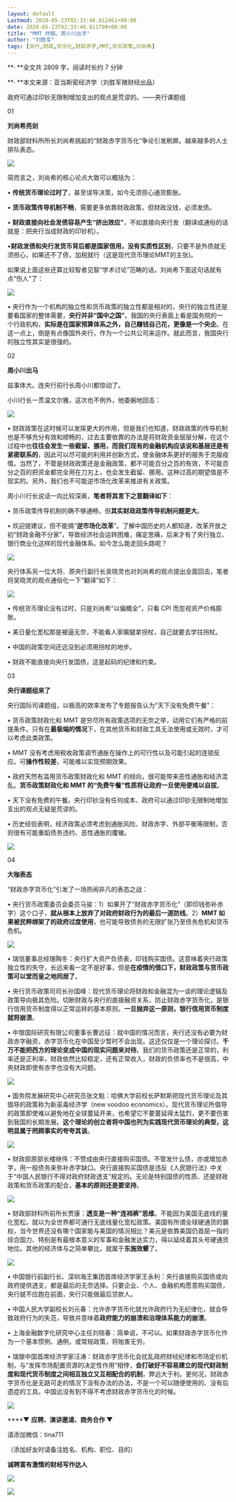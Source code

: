 ```yaml
---
layout: default
Lastmod: 2020-05-23T02:33:40.812461+00:00
date: 2020-05-23T02:33:40.811709+00:00
title: "MMT 炸锅，周小川出手"
author: "刘胜军"
tags: [央行,财政,货币化,财政赤字,MMT,货币政策,刘尚希]
---
```


**· **全文共 2809 字，阅读时长约 7 分钟

**· **本文来源：亚当斯密经济学（刘胜军微财经出品）

政府可通过印钞无限制增加支出的观点是荒谬的。——央行课题组

  

01

**刘尚希亮剑**

财政部财科所所长刘尚希挑起的“财政赤字货币化”争论引发刷屏。越来越多的人士排队表态。

![](https://images.weserv.nl/?url=https%3A//mmbiz.qpic.cn/sz_mmbiz_png/h5ObAHCIicZwSLtQoo1Em8qHouoHro7FEFV8bm57HoFgTbSzIQgszGvujMMtJY2bMGbL1iaSUDfgnmEk5xVSGjVg/640%3Fwx_fmt%3Dpng)

简而言之，刘尚希的核心论点大致可以概括为：

• **传统货币理论过时了**，甚至误导决策，如今无须担心通货膨胀。

• **货币政策传导机制不畅**，需要更多依靠财政政策，但财政没钱，必须发债。

• **财政直接向社会发债容易产生“挤出效应”**，不如直接向央行发（翻译成通俗的话就是：把央行当成财政的印钞机）。

•**财政发债和央行发货币背后都是国家信用，没有实质性区别**，只要不是外债就无须担心，如果还不了债，加税就行（这是现代货币理论MMT的主张)。

如果说上面这些还算比较智者见智“学术讨论”范畴的话，刘尚希下面这句话就有点“伤人”了：

![](https://images.weserv.nl/?url=https%3A//mmbiz.qpic.cn/sz_mmbiz_png/h5ObAHCIicZwSLtQoo1Em8qHouoHro7FEWjSf7DdIic6sPpolFbeqMN9cSiaXkDRibqNr57kXn22gb1NicTYSv7RCZQ/640%3Fwx_fmt%3Dpng)

• 央行作为一个机构的独立性和货币政策的独立性都是相对的，央行的独立性还是要看国家的整体需要，**央行并非“国中之国”**。我国的央行表面上看是国务院的一个行政机构，**实际是在国家预算体系之外，自己赚钱自己花，更像是一个央企**。在这一点上，倒是有点像国外央行，作为一个公共公司来运作。就此而言，我国央行的独立性其实是很强的。

02

**周小川出马**

兹事体大。连央行前行长周小川都惊动了。

小川行长一贯温文尔雅，这次也不例外，他委婉地回击：

![](https://images.weserv.nl/?url=https%3A//mmbiz.qpic.cn/sz_mmbiz_png/h5ObAHCIicZwSLtQoo1Em8qHouoHro7FErfI5OPKf7v7I5Q8boHZRVichqfoZSiaFicpCUzwNAibkPnsDjHnLceIicpw/640%3Fwx_fmt%3Dpng)

• 财政政策在这时候可以发挥更大的作用，但是我们也知道，财政政策的传导机制也是不够充分有效和顺畅的，过去主要依靠的办法是将财政资金层层分解，在这个过程中也**往往会发生一些截留、挪用，而我们现有的金融机构应该说和基层还是有紧密联系的**，因此可以尽可能的利用并创新方式，使金融体系更好的服务于克服疫情。当然了，不管是财政政策还是金融政策，都不可能百分之百的有效，不可能百分之百的把资金都完全用在刀刃上，也会发生截留、挪用。这种过高的期望值是不现实的。另外，我们也不可能逆市场化改革来推进有关政策。

周小川行长说话一向比较深奥，**笔者将其言下之意翻译如下**：

• 货币政策传导机制的确不够通畅，但**其实财政政策传导机制问题更大**。

• 欢迎提建议，但不能搞“**逆市场化改革**”。了解中国历史的人都知道，改革开放之初“财政金融不分家”，导致经济社会运转困难，痛定思痛，后来才有了央行独立、银行商业化这样的现代金融体系。如今怎么能走回头路呢？

![](https://images.weserv.nl/?url=https%3A//mmbiz.qpic.cn/sz_mmbiz_png/h5ObAHCIicZwSLtQoo1Em8qHouoHro7FEdu4f8XjCdNc3B7fzFYdwzdI5ibFh4cOnlFx3Tfch1RE3JNDaMUVdwTg/640%3Fwx_fmt%3Dpng)

央行体系另一位大将、原央行副行长吴晓灵也对刘尚希的观点提出全面回击，笔者将吴晓灵的观点通俗化一下“翻译”如下：

![](https://images.weserv.nl/?url=https%3A//mmbiz.qpic.cn/sz_mmbiz_png/h5ObAHCIicZwSLtQoo1Em8qHouoHro7FEEsez1pfsJpicnH2ibDBlPq98XUMgw6mQuia6XvftMLMvM3Ph41ibG8sFBA/640%3Fwx_fmt%3Dpng)

• 传统货币理论没有过时，只是刘尚希“以偏概全”，只看 CPI 而忽视资产价格膨胀。

• 美日量化宽松那是被逼无奈，不能看人家瘸腿拿拐杖，自己就要去学拄拐杖。

• 中国的政策空间还远没到必须用拐杖的地步。

• 财政不能直接向央行发国债，这是起码的纪律和约束。

03

**央行课题组来了**

央行国际司课题组，以极高的效率发布了专题报告认为“天下没有免费午餐”：

• 货币政策财政化和 MMT 是穷尽所有政策选项的无奈之举，动用它们有严格的前提条件。只有在**最极端的情况**下，在其他货币和财政工具无法使用或无效时，才可以考虑此类政策。

• MMT 没有考虑用税收政策调节通胀在操作上的可行性以及可能引起的连锁反应。可**操作性较差**，可能难以实现预期效果。

• 政府天然有滥用货币政策财政化和 MMT 的倾向，很可能带来恶性通胀和经济混乱。**货币政策财政化和 MMT 的“免费午餐”性质将让政府一旦使用便难以自拔**。

• 天下没有免费的午餐。央行印钞没有任何成本、政府可以通过印钞无限制地增加支出的观点无疑是荒谬的。

• 历史经验表明，经济政策必须考虑到通胀风险、财政赤字、外部平衡等限制，否则很有可能重蹈债务违约、恶性通胀的覆辙。

![](https://images.weserv.nl/?url=https%3A//mmbiz.qpic.cn/sz_mmbiz_png/h5ObAHCIicZwSLtQoo1Em8qHouoHro7FE6A88Vgiasd1AwkU9VTQiaWE2eOqSneibfN7Ro1FzKVj8SSpN5YgNEvAUQ/640%3Fwx_fmt%3Dpng)

04

**大咖表态**

“财政赤字货币化”引发了一场热闹非凡的表态之战：

• 央行货币政策委员会委员马骏：1）如果开了“财政赤字货币化”（即印钱弥补赤字）这个口子，**就从根本上放弃了对政府财政行为的最后一道防线**。2）**MMT 如果被民粹绑架了的政府过度使用**，也可能导致债务的无限扩张乃至债务危机和货币危机。

![](https://images.weserv.nl/?url=https%3A//mmbiz.qpic.cn/sz_mmbiz_png/h5ObAHCIicZwSLtQoo1Em8qHouoHro7FE4PJMfaaqI4DySVXib9GGTJic7RhdovSshTKt94NGwsyzQQUJ7AHzKvwA/640%3Fwx_fmt%3Dpng)

• 瑞信董事总经理陶冬：央行扩大资产负债表，印钱购买国债。这意味着央行政策独立性的失守，长远来看一定不是好事，但是**在疫情的借口下，财政政策与货币政策可以堂而皇之地同居了**。

• 央行货币政策司司长孙国峰：现代货币理论将财政和金融混为一谈的理论逻辑及政策导向极其危险。切断财政与央行的直接融资关系，防止财政赤字货币化，是银行信用货币制度得以正常运转的基本原则。**一旦抛弃这一原则，银行信用货币制度就将崩溃**。

• 中银国际研究有限公司董事长曹远征：就中国的情况而言，央行还没有必要为财政赤字融资，赤字货币化在中国至少暂时不会出现。这还仅仅是一个理论探讨。**千万不能把西方的理论变成中国的现实问题来对待**。我们的货币政策还是正常的，利率还是正利率，财政依然比较稳定，还有正常收入，财政的负债率也不是很高，中央财政即使有赤字也没有大问题。

![](https://images.weserv.nl/?url=https%3A//mmbiz.qpic.cn/sz_mmbiz_png/h5ObAHCIicZwSLtQoo1Em8qHouoHro7FEQxGZlLAsRPkodLuvJTE7vUbiaqkMoiaibicfw1zgSzfXZMd4ibWoAZJXGeQ/640%3Fwx_fmt%3Dpng)

• 国务院发展研究中心研究员张文魁：哈佛大学前校长萨默斯把现代货币理论及其倡导的政策称为新巫毒经济学（new voodoo economics）。现代货币理论所倡导的政策即使难以避免地在全球蔓延开来，也希望它不要蔓延得太猛烈，更不要伤害到我国的长期发展。**这个理论的创立者将中国也列为实践现代货币理论的典型，这明显属于罔顾事实的夸夸其谈**。

![](https://images.weserv.nl/?url=https%3A//mmbiz.qpic.cn/sz_mmbiz_png/h5ObAHCIicZwSLtQoo1Em8qHouoHro7FEBlfB8wvcNBsLq0ufLpg8icjYYzlIfqhAnu6fOXUCanZDZVc24Saq1DA/640%3Fwx_fmt%3Dpng)

• 财政部原部长楼继伟：不赞成由央行直接购买国债。不管发什么债，亦或增加赤字，用一般债务来弥补赤字缺口。央行直接购买国债是违反《人民银行法》中关于“中国人民银行不得对政府财政透支”规定的。无论是特别国债的性质、还是财政政策和货币政策的配合，**基本的原则还是要坚持**。

![](https://images.weserv.nl/?url=https%3A//mmbiz.qpic.cn/sz_mmbiz_png/h5ObAHCIicZwSLtQoo1Em8qHouoHro7FEuUfpwTB7WtYvcK5SVibzavODbib6Hlh79DGdyzxh3abjjtiawC1vu28nw/640%3Fwx_fmt%3Dpng)

• 财政部财科所前所长贾康：**透支是一种“连裆裤”思维**。不能因为美国无底线的量化宽松，就以为全世界都可通行无底线量化宽松政策。美国有所谓全球硬通货的霸权，当今世界还没有哪个国家能与美国的情况相比？美元是依靠美国仍首屈一指的综合国力、特别是有最根本意义的军事和金融发达实力，得以延续着其头号硬通货地位。其他的经济体与之简单攀比，就属于**东施效颦**了。

![](https://images.weserv.nl/?url=https%3A//mmbiz.qpic.cn/sz_mmbiz_png/h5ObAHCIicZwSLtQoo1Em8qHouoHro7FEEl9bPwibL9MZnhV83qbGRbdZqqoJxKpmFxn2iaLJsJV7BK9B9yw4Wxuw/640%3Fwx_fmt%3Dpng)

• 中国银行前副行长、深圳海王集团首席经济学家王永利：央行直接购买国债或向政府提供透支，都是最后的无奈选择。只要企业、个人、金融机构愿意购买国债，央行就不应跑在前面，央行只能做最后贷款人。

• 中国人民大学副校长刘元春：允许赤字货币化就允许政府行为无纪律化，就会导致政府行为的失范，导致并意味着**政府能力的崩溃和治理体系能力的崩溃**。

• 上海金融数字化研究中心主任刘晓春：简单说，不可以。如果财政赤字货币化作为一个基本惯例、通例，或常规政策，将贻害无穷。

• 瑞银中国首席经济学家汪涛：财政赤字货币化会扰乱政府财经纪律和市场定价机制，与“发挥市场配置资源的决定性作用”相悖，**会打破好不容易建立的现代财政制度和现代货币制度之间相互独立又互相配合的机制**，弊远大于利。更何况，财政赤字货币化是无路可走的情况下没有办法的办法，不是一个可以随便使用的、没有后遗症的工具。中国远没有到不得不考虑财政赤字货币化的时候。

![](https://images.weserv.nl/?url=https%3A//mmbiz.qpic.cn/sz_mmbiz_png/h5ObAHCIicZwSLtQoo1Em8qHouoHro7FEJEp9pibUzEa02eCJVDWaapQ4of1mISCxGpJtoy272wHRZBfLbeINf1A/640%3Fwx_fmt%3Dpng)

****▼ **应聘、演讲邀请、商务合作 **▼****

请添加微信：tina711

（添加好友时请备注姓名、机构、职位、目的）

**诚聘富有激情的财经写作达人**

  

  

![](https://images.weserv.nl/?url=https%3A//mmbiz.qpic.cn/mmbiz_png/h5ObAHCIicZzgJpPg9SxpgQscrhXCRusfzPjIZHjJxm1hk3W2h0myrSO7iaOmJ5yXoZu10p7excu4ibJibRFYX6gHw/640%3Fwx_fmt%3Dpng)

![](https://images.weserv.nl/?url=https%3A//mmbiz.qpic.cn/mmbiz_png/MpMXKpgrtgrFufoYyMJsm4x6M4hSmYa2BuEeC9yHgBQicIP4YE6lwPsydiaXB4KxVzGj0R0Wnmgf3DQWLibH4XqLA/640%3Fwx_fmt%3Dpng)

